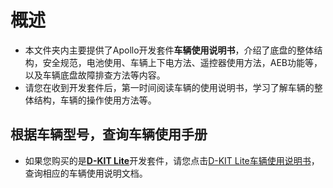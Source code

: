 # 概述

- 本文件夹内主要提供了Apollo开发套件**车辆使用说明书**，介绍了底盘的整体结构，安全规范，电池使用、车辆上下电方法、遥控器使用方法，AEB功能等，以及车辆底盘故障排查方法等内容。
- 请您在收到开发套件后，第一时间阅读车辆的使用说明书，学习了解车辆的整体结构，车辆的操作使用方法等。

## 根据车辆型号，查询车辆使用手册

- 如果您购买的是[**D-KIT Lite**](https://apollo.auto/apollo_d_kit.html)开发套件，请您点击[D-KIT Lite车辆使用说明书](D-KIT_Lite/readme.md)，查询相应的车辆使用说明文档。
